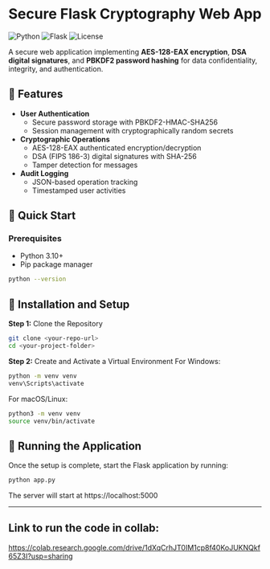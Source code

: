 # Secure Flask Cryptography Web App

![Python](https://img.shields.io/badge/Python-3.10%2B-blue)
![Flask](https://img.shields.io/badge/Flask-2.3.x-lightgrey)
![License](https://img.shields.io/badge/License-MIT-green)

A secure web application implementing **AES-128-EAX encryption**, **DSA digital signatures**, and **PBKDF2 password hashing** for data confidentiality, integrity, and authentication.

## 🔐 Features

- **User Authentication**
  - Secure password storage with PBKDF2-HMAC-SHA256
  - Session management with cryptographically random secrets
- **Cryptographic Operations**
  - AES-128-EAX authenticated encryption/decryption
  - DSA (FIPS 186-3) digital signatures with SHA-256
  - Tamper detection for messages
- **Audit Logging**
  - JSON-based operation tracking
  - Timestamped user activities

## 🚀 Quick Start

### Prerequisites
- Python 3.10+
- Pip package manager

```sh
python --version
```

## 🔧 Installation and Setup
**Step 1:** Clone the Repository

```sh
git clone <your-repo-url>
cd <your-project-folder>
```
**Step 2:** Create and Activate a Virtual Environment
For Windows:

```sh
python -m venv venv
venv\Scripts\activate
```
For macOS/Linux:

```sh
python3 -m venv venv
source venv/bin/activate
```
## 🎯 Running the Application
Once the setup is complete, start the Flask application by running:

```sh
python app.py
```
The server will start at https://localhost:5000

---

## Link to run the code in collab:

https://colab.research.google.com/drive/1dXqCrhJT0IM1cp8f40KoJUKNQkf65Z3I?usp=sharing

